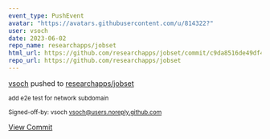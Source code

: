 ```yaml
---
event_type: PushEvent
avatar: "https://avatars.githubusercontent.com/u/814322?"
user: vsoch
date: 2023-06-02
repo_name: researchapps/jobset
html_url: https://github.com/researchapps/jobset/commit/c9da8516de49df46e7758d196347d311d7712c98
repo_url: https://github.com/researchapps/jobset
---
```


<a href='https://github.com/vsoch' target='_blank'>vsoch</a> pushed to <a href='https://github.com/researchapps/jobset' target='_blank'>researchapps/jobset</a>

<small>add e2e test for network subdomain

Signed-off-by: vsoch <vsoch@users.noreply.github.com></small>

<a href='https://github.com/researchapps/jobset/commit/c9da8516de49df46e7758d196347d311d7712c98' target='_blank'>View Commit</a>
